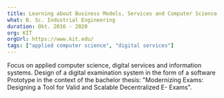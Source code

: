 ```yaml
---
title: Learning about Business Models, Services and Computer Science 
what: B. Sc. Industrial Engineering
duration: Okt. 2016 - 2020 
org: KIT
orgUrl: https://www.kit.edu/
tags: ["applied computer science", "digital services"]
---
```


Focus on applied computer science, digital services and information systems. Design of a digital examination system in the form of a software Prototype in the context of the bachelor thesis: "Modernizing Exams: Designing a Tool for Valid and Scalable Decentralized E- Exams".